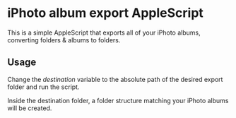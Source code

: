 iPhoto album export AppleScript
===============================
This is a simple AppleScript that exports all of your iPhoto albums, converting folders & albums to folders.

Usage
-----
Change the _destination_ variable to the absolute path of the desired export folder and run the script.

Inside the destination folder, a folder structure matching your iPhoto albums will be created.